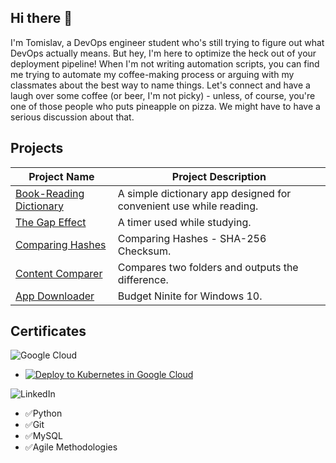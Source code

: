 ## Hi there 👋
I'm Tomislav, a DevOps engineer student who's still trying to figure out what DevOps actually means. But hey, I'm here to optimize the heck out of your deployment pipeline! When I'm not writing automation scripts, you can find me trying to automate my coffee-making process or arguing with my classmates about the best way to name things. Let's connect and have a laugh over some coffee (or beer, I'm not picky) - unless, of course, you're one of those people who puts pineapple on pizza. We might have to have a serious discussion about that.

## Projects
| Project Name     | Project Description | 
| ----------- | ----------- |
| [Book-Reading Dictionary](https://github.com/PapaPeskwo/dictionary) | A simple dictionary app designed for convenient use while reading. |
| [The Gap Effect](https://github.com/PapaPeskwo/gap-effect) | A timer used while studying. |
| [Comparing Hashes](https://github.com/PapaPeskwo/comparing-hashes) | Comparing Hashes - SHA-256 Checksum. |
| [Content Comparer](https://github.com/PapaPeskwo/content-comparer) | Compares two folders and outputs the difference. |
| [App Downloader](https://github.com/PapaPeskwo/app-downloader) | Budget Ninite for Windows 10. | 

## Certificates
![Google Cloud](https://img.shields.io/badge/GoogleCloud-%234285F4.svg?style=for-the-badge&logo=google-cloud&logoColor=white)

- [![Deploy to Kubernetes in Google Cloud](https://www.cloudskillsboost.google/public_profiles/b13bbf8f-f6ab-4449-b7ec-2b2dd57db762/badges/3397803)](https://www.cloudskillsboost.google/public_profiles/b13bbf8f-f6ab-4449-b7ec-2b2dd57db762/badges/3397803)

![LinkedIn](https://img.shields.io/badge/linkedin-%230077B5.svg?style=for-the-badge&logo=linkedin&logoColor=white)
- ✅Python
- ✅Git
- ✅MySQL
- ✅Agile Methodologies
